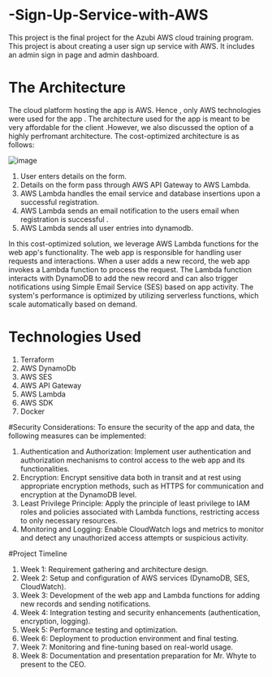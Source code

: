 # -Sign-Up-Service-with-AWS
This project is the final project for the Azubi AWS cloud training program. This project is about creating a user sign up service with AWS. It includes an admin sign in page and admin dashboard.

# The Architecture
The cloud platform hosting the app is AWS. Hence , only AWS technologies were used for the app . The architecture used for the app is meant to be very affordable for the client .However, we also discussed the option of a highly perfromant architecture. The cost-optimized architecture is as follows:

![image](https://github.com/kaynert/-Sign-Up-Service-with-AWS/assets/18236391/cc8bf51d-9578-4362-a38e-b6d20e5255d8)

1. User enters details on the form.
2. Details on the form pass through AWS API Gateway to AWS Lambda.
3. AWS Lambda handles the email service and database insertions upon a successful registration.
4. AWS Lambda sends an email notification to the users email when registration is successful .
5. AWS Lambda sends all user entries into dynamodb. 

In this cost-optimized solution, we leverage AWS Lambda functions for the web app's functionality. The web app is responsible for handling user requests and interactions. When a user adds a new record, the web app invokes a Lambda function to process the request. The Lambda function interacts with DynamoDB to add the new record and can also trigger notifications using Simple Email Service (SES) based on app activity. The system's performance is optimized by utilizing serverless functions, which scale automatically based on demand.


# Technologies Used
1. Terraform
2. AWS DynamoDb
3. AWS SES
4. AWS API Gateway
5. AWS Lambda
6. AWS SDK
7. Docker 

#Security Considerations:
To ensure the security of the app and data, the following measures can be implemented:
1. Authentication and Authorization: Implement user authentication and authorization mechanisms to control access to the web app and its functionalities.
2. Encryption: Encrypt sensitive data both in transit and at rest using appropriate encryption methods, such as HTTPS for communication and encryption at the DynamoDB level.
3. Least Privilege Principle: Apply the principle of least privilege to IAM roles and policies associated with Lambda functions, restricting access to only necessary resources.
4. Monitoring and Logging: Enable CloudWatch logs and metrics to monitor and detect any unauthorized access attempts or suspicious activity.

#Project Timeline
1. Week 1: Requirement gathering and architecture design.
2. Week 2: Setup and configuration of AWS services (DynamoDB, SES, CloudWatch).
3. Week 3: Development of the web app and Lambda functions for adding new records and sending notifications.
4. Week 4: Integration testing and security enhancements (authentication, encryption, logging).
5. Week 5: Performance testing and optimization.
6. Week 6: Deployment to production environment and final testing.
7. Week 7: Monitoring and fine-tuning based on real-world usage.
8. Week 8: Documentation and presentation preparation for Mr. Whyte to present to the CEO.


